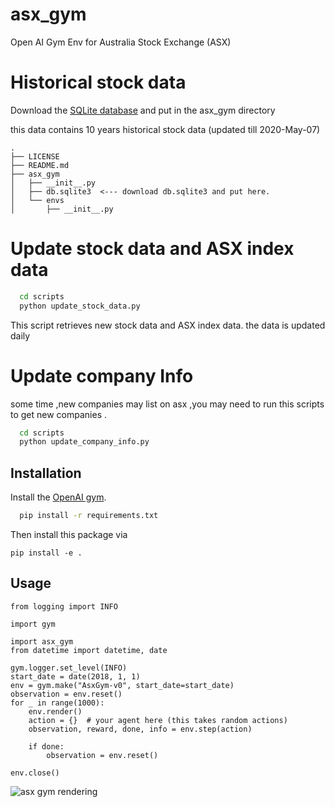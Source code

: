 # asx_gym
Open AI Gym Env for Australia Stock Exchange (ASX)


# Historical stock data
 Download the [SQLite database](https://drive.google.com/open?id=15KkzTrwN38EYPBbKB5wIkDozkKSWSgff) 
 and put in the asx_gym directory
 
 this data contains 10 years historical stock data (updated till 2020-May-07)

 ```
.
├── LICENSE
├── README.md
├── asx_gym
│   ├── __init__.py
│   ├── db.sqlite3  <--- download db.sqlite3 and put here.
│   └── envs
│       ├── __init__.py

```
# Update stock data and ASX index data 

```bash
  cd scripts
  python update_stock_data.py
```

This script retrieves new stock data and ASX index data. the data is updated daily

# Update company Info

some time ,new companies may list on asx ,you may need to run
this scripts to get new companies .

```bash
  cd scripts
  python update_company_info.py
```

## Installation

Install the [OpenAI gym](https://gym.openai.com/docs/).

```bash
  pip install -r requirements.txt
```

Then install this package via

```
pip install -e .
```

## Usage

```
from logging import INFO

import gym

import asx_gym
from datetime import datetime, date

gym.logger.set_level(INFO)
start_date = date(2018, 1, 1)
env = gym.make("AsxGym-v0", start_date=start_date)
observation = env.reset()
for _ in range(1000):
    env.render()
    action = {}  # your agent here (this takes random actions)
    observation, reward, done, info = env.step(action)

    if done:
        observation = env.reset()

env.close()

```

![asx gym rendering](https://github.com/guidebee/asx_gym/blob/master/docs/asx_gym_render.png "ASX GYM Rendering")


